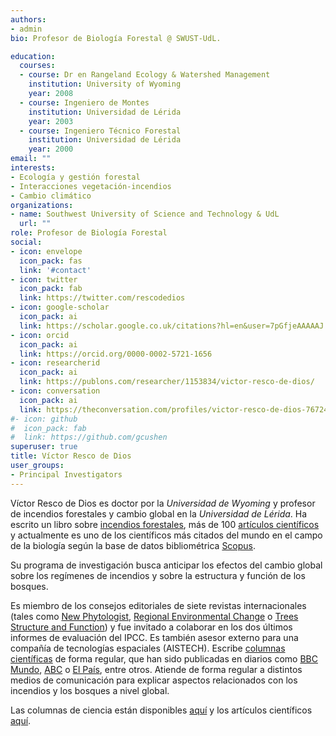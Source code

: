 ```yaml
---
authors:
- admin
bio: Profesor de Biología Forestal @ SWUST-UdL. 

education:
  courses:
  - course: Dr en Rangeland Ecology & Watershed Management
    institution: University of Wyoming
    year: 2008
  - course: Ingeniero de Montes
    institution: Universidad de Lérida
    year: 2003
  - course: Ingeniero Técnico Forestal
    institution: Universidad de Lérida
    year: 2000
email: ""
interests:
- Ecología y gestión forestal
- Interacciones vegetación-incendios
- Cambio climático
organizations:
- name: Southwest University of Science and Technology & UdL
  url: ""
role: Profesor de Biología Forestal
social:
- icon: envelope
  icon_pack: fas
  link: '#contact'
- icon: twitter
  icon_pack: fab
  link: https://twitter.com/rescodedios
- icon: google-scholar
  icon_pack: ai
  link: https://scholar.google.co.uk/citations?hl=en&user=7pGfjeAAAAAJ
- icon: orcid
  icon_pack: ai
  link: https://orcid.org/0000-0002-5721-1656
- icon: researcherid
  icon_pack: ai
  link: https://publons.com/researcher/1153834/victor-resco-de-dios/
- icon: conversation
  icon_pack: ai
  link: https://theconversation.com/profiles/victor-resco-de-dios-767249/articles
#- icon: github
#  icon_pack: fab
#  link: https://github.com/gcushen
superuser: true
title: Víctor Resco de Dios
user_groups:
- Principal Investigators
---
```


Víctor Resco de Dios es doctor por la  _Universidad de Wyoming_  y profesor de incendios forestales y cambio global en la _Universidad de Lérida_. 
Ha escrito un libro sobre [incendios forestales](https://link.springer.com/book/10.1007/978-3-030-41192-3),
 más de 100 [artículos científicos](https://www.rescodedios.com/es/publication/) y actualmente es uno de 
 los científicos más citados del mundo en el campo de la biología según la base de datos 
 bibliométrica [Scopus](https://elsevier.digitalcommonsdata.com/datasets/btchxktzyw/3). 


Su programa de investigación busca anticipar los efectos del cambio global sobre los regímenes de incendios y sobre la estructura y función 
de los bosques. 

Es miembro de los consejos editoriales de siete revistas internacionales (tales como [New Phytologist](https://nph.onlinelibrary.wiley.com/journal/14698137),
 [Regional Environmental Change](https://www.springer.com/journal/10113) o [Trees Structure and Function](https://www.springer.com/journal/468)) 
 y fue invitado a colaborar en los dos últimos informes de evaluación del IPCC. Es también asesor externo para una compañía de tecnologías espaciales 
(AISTECH). Escribe [columnas científicas](https://www.rescodedios.com/es/prensa/) de forma regular, 
que han sido publicadas en diarios como [BBC Mundo](https://www.bbc.com/mundo/noticias-america-latina-54249424), 
[ABC](https://www.abc.es/ciencia/abci-pueden-arboles-transgenicos-parar-desierto-sahara-202106041022_noticia.html) o 
[El País](https://elpais.com/politica/2019/07/02/actualidad/1562064160_944305.html), entre otros. 
Atiende de forma regular a distintos medios de comunicación para explicar aspectos relacionados con 
los incendios y los bosques a nivel global.

Las columnas de ciencia están disponibles [aquí](https://www.rescodedios.com/es/prensa/) y los artículos científicos [aquí](https://www.rescodedios.com/es/publication/). 

